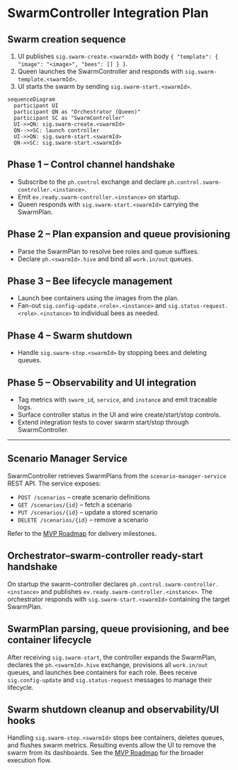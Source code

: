 # SwarmController Integration Plan

## Swarm creation sequence
1. UI publishes `sig.swarm-create.<swarmId>` with body `{ "template": { "image": "<image>", "bees": [] } }`.
2. Queen launches the SwarmController and responds with `sig.swarm-template.<swarmId>`.
3. UI starts the swarm by sending `sig.swarm-start.<swarmId>`.

```mermaid
sequenceDiagram
  participant UI
  participant QN as "Orchestrator (Queen)"
  participant SC as "SwarmController"
  UI->>QN: sig.swarm-create.<swarmId>
  QN-->>SC: launch controller
  UI->>QN: sig.swarm-start.<swarmId>
  QN->>SC: sig.swarm-start.<swarmId>
```

## Phase 1 – Control channel handshake
- Subscribe to the `ph.control` exchange and declare `ph.control.swarm-controller.<instance>`.
- Emit `ev.ready.swarm-controller.<instance>` on startup.
- Queen responds with `sig.swarm-start.<swarmId>` carrying the SwarmPlan.

## Phase 2 – Plan expansion and queue provisioning
- Parse the SwarmPlan to resolve bee roles and queue suffixes.
- Declare `ph.<swarmId>.hive` and bind all `work.in/out` queues.

## Phase 3 – Bee lifecycle management
- Launch bee containers using the images from the plan.
- Fan-out `sig.config-update.<role>.<instance>` and `sig.status-request.<role>.<instance>` to individual bees as needed.

## Phase 4 – Swarm shutdown
- Handle `sig.swarm-stop.<swarmId>` by stopping bees and deleting queues.

## Phase 5 – Observability and UI integration
- Tag metrics with `swarm_id`, `service`, and `instance` and emit traceable logs.
- Surface controller status in the UI and wire create/start/stop controls.
- Extend integration tests to cover swarm start/stop through SwarmController.

---

## Scenario Manager Service

SwarmController retrieves SwarmPlans from the `scenario-manager-service` REST API. The service exposes:

- `POST /scenarios` – create scenario definitions
- `GET /scenarios/{id}` – fetch a scenario
- `PUT /scenarios/{id}` – update a stored scenario
- `DELETE /scenarios/{id}` – remove a scenario

Refer to the [MVP Roadmap](MVP_ROADMAP.md#scenario-manager-service) for delivery milestones.

## Orchestrator–swarm-controller ready-start handshake

On startup the swarm-controller declares `ph.control.swarm-controller.<instance>` and publishes `ev.ready.swarm-controller.<instance>`. The orchestrator responds with `sig.swarm-start.<swarmId>` containing the target SwarmPlan.

## SwarmPlan parsing, queue provisioning, and bee container lifecycle

After receiving `sig.swarm-start`, the controller expands the SwarmPlan, declares the `ph.<swarmId>.hive` exchange, provisions all `work.in/out` queues, and launches bee containers for each role. Bees receive `sig.config-update` and `sig.status-request` messages to manage their lifecycle.

## Swarm shutdown cleanup and observability/UI hooks

Handling `sig.swarm-stop.<swarmId>` stops bee containers, deletes queues, and flushes swarm metrics. Resulting events allow the UI to remove the swarm from its dashboards. See the [MVP Roadmap](MVP_ROADMAP.md#swarmcontroller-lifecycle) for the broader execution flow.
